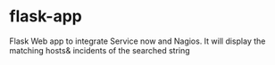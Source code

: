 # flask-app
Flask Web app to integrate Service now and Nagios. It will display the matching hosts&amp; incidents of the searched string
